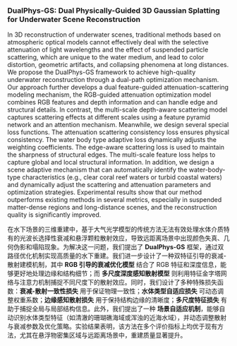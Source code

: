 ### DualPhys-GS: Dual Physically-Guided 3D Gaussian Splatting for Underwater Scene Reconstruction

In 3D reconstruction of underwater scenes, traditional methods based on atmospheric optical models cannot effectively deal with the selective attenuation of light wavelengths and the effect of suspended particle scattering, which are unique to the water medium, and lead to color distortion, geometric artifacts, and collapsing phenomena at long distances. We propose the DualPhys-GS framework to achieve high-quality underwater reconstruction through a dual-path optimization mechanism. Our approach further develops a dual feature-guided attenuation-scattering modeling mechanism, the RGB-guided attenuation optimization model combines RGB features and depth information and can handle edge and structural details. In contrast, the multi-scale depth-aware scattering model captures scattering effects at different scales using a feature pyramid network and an attention mechanism. Meanwhile, we design several special loss functions. The attenuation scattering consistency loss ensures physical consistency. The water body type adaptive loss dynamically adjusts the weighting coefficients. The edge-aware scattering loss is used to maintain the sharpness of structural edges. The multi-scale feature loss helps to capture global and local structural information. In addition, we design a scene adaptive mechanism that can automatically identify the water-body-type characteristics (e.g., clear coral reef waters or turbid coastal waters) and dynamically adjust the scattering and attenuation parameters and optimization strategies. Experimental results show that our method outperforms existing methods in several metrics, especially in suspended matter-dense regions and long-distance scenes, and the reconstruction quality is significantly improved.

在水下场景的三维重建中，基于大气光学模型的传统方法无法有效处理水体介质特有的光波长选择性衰减和悬浮颗粒散射效应，导致远距离场景中出现颜色失真、几何伪影和塌陷现象。为解决这一问题，我们提出了 **DualPhys-GS** 框架，通过双路径优化机制实现高质量的水下重建。我们进一步设计了一种双特征引导的衰减-散射建模机制，其中 **RGB 引导的衰减优化模型** 结合了 RGB 特征和深度信息，能够更好地处理边缘和结构细节；而 **多尺度深度感知散射模型** 则利用特征金字塔网络与注意力机制捕捉不同尺度下的散射效应。同时，我们设计了多种特殊损失函数：**衰减-散射一致性损失** 用于保证物理一致性；**水体类型自适应损失** 可动态调整权重系数；**边缘感知散射损失** 用于保持结构边缘的清晰度；**多尺度特征损失** 有助于捕捉全局与局部结构信息。此外，我们提出了一种 **场景自适应机制**，能够自动识别水体类型特征（如清澈的珊瑚礁海域或浑浊的近海水域），并动态调整散射与衰减参数及优化策略。实验结果表明，该方法在多个评价指标上均优于现有方法，尤其在悬浮物密集区域与远距离场景中，重建质量显著提升。
